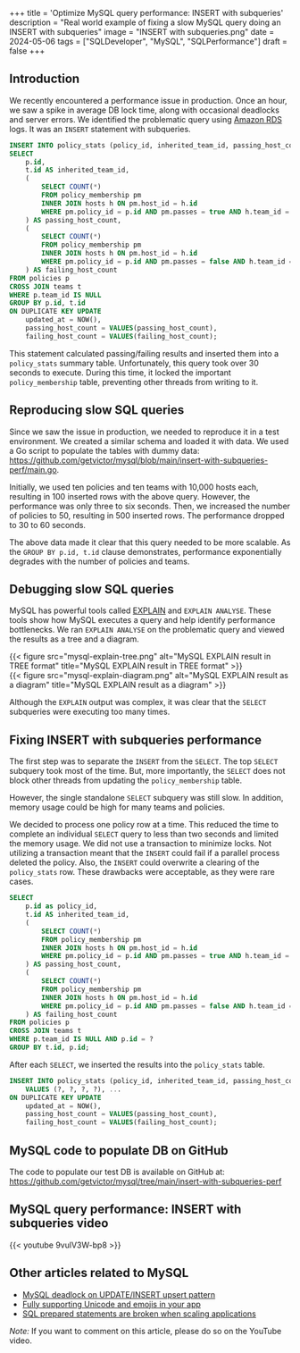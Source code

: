 +++
title = 'Optimize MySQL query performance: INSERT with subqueries'
description = "Real world example of fixing a slow MySQL query doing an INSERT with subqueries"
image = "INSERT with subqueries.png"
date = 2024-05-06
tags = ["SQLDeveloper", "MySQL", "SQLPerformance"]
draft = false
+++

## Introduction

We recently encountered a performance issue in production. Once an hour, we saw a spike in average DB lock time, along with occasional deadlocks and server errors. We identified the problematic query using [Amazon RDS](https://aws.amazon.com/rds/) logs. It was an `INSERT` statement with subqueries.

```sql
INSERT INTO policy_stats (policy_id, inherited_team_id, passing_host_count, failing_host_count)
SELECT
    p.id,
    t.id AS inherited_team_id,
    (
        SELECT COUNT(*)
        FROM policy_membership pm
        INNER JOIN hosts h ON pm.host_id = h.id
        WHERE pm.policy_id = p.id AND pm.passes = true AND h.team_id = t.id
    ) AS passing_host_count,
    (
        SELECT COUNT(*)
        FROM policy_membership pm
        INNER JOIN hosts h ON pm.host_id = h.id
        WHERE pm.policy_id = p.id AND pm.passes = false AND h.team_id = t.id
    ) AS failing_host_count
FROM policies p
CROSS JOIN teams t
WHERE p.team_id IS NULL
GROUP BY p.id, t.id
ON DUPLICATE KEY UPDATE
    updated_at = NOW(),
    passing_host_count = VALUES(passing_host_count),
    failing_host_count = VALUES(failing_host_count);
```

This statement calculated passing/failing results and inserted them into a `policy_stats` summary table. Unfortunately, this query took over 30 seconds to execute. During this time, it locked the important `policy_membership` table, preventing other threads from writing to it.

## Reproducing slow SQL queries

Since we saw the issue in production, we needed to reproduce it in a test environment. We created a similar schema and loaded it with data. We used a Go script to populate the tables with dummy data: https://github.com/getvictor/mysql/blob/main/insert-with-subqueries-perf/main.go.

Initially, we used ten policies and ten teams with 10,000 hosts each, resulting in 100 inserted rows with the above query. However, the performance was only three to six seconds. Then, we increased the number of policies to 50, resulting in 500 inserted rows. The performance dropped to 30 to 60 seconds.

The above data made it clear that this query needed to be more scalable. As the `GROUP BY p.id, t.id` clause demonstrates, performance exponentially degrades with the number of policies and teams.

## Debugging slow SQL queries

MySQL has powerful tools called [EXPLAIN](https://dev.mysql.com/doc/refman/8.0/en/explain.html) and `EXPLAIN ANALYSE`. These tools show how MySQL executes a query and help identify performance bottlenecks. We ran `EXPLAIN ANALYSE` on the problematic query and viewed the results as a tree and a diagram.

{{< figure src="mysql-explain-tree.png" alt="MySQL EXPLAIN result in TREE format" title="MySQL EXPLAIN result in TREE format" >}}
\
{{< figure src="mysql-explain-diagram.png" alt="MySQL EXPLAIN result as a diagram" title="MySQL EXPLAIN result as a diagram" >}}

Although the `EXPLAIN` output was complex, it was clear that the `SELECT` subqueries were executing too many times.

## Fixing INSERT with subqueries performance

The first step was to separate the `INSERT` from the `SELECT`. The top `SELECT` subquery took most of the time. But, more importantly, the `SELECT` does not block other threads from updating the `policy_membership` table.

However, the single standalone `SELECT` subquery was still slow. In addition, memory usage could be high for many teams and policies.

We decided to process one policy row at a time. This reduced the time to complete an individual `SELECT` query to less than two seconds and limited the memory usage. We did not use a transaction to minimize locks. Not utilizing a transaction meant that the `INSERT` could fail if a parallel process deleted the policy. Also, the `INSERT` could overwrite a clearing of the `policy_stats` row. These drawbacks were acceptable, as they were rare cases.

```sql
SELECT
    p.id as policy_id,
    t.id AS inherited_team_id,
    (
        SELECT COUNT(*) 
        FROM policy_membership pm 
        INNER JOIN hosts h ON pm.host_id = h.id 
        WHERE pm.policy_id = p.id AND pm.passes = true AND h.team_id = t.id
    ) AS passing_host_count,
    (
        SELECT COUNT(*) 
        FROM policy_membership pm 
        INNER JOIN hosts h ON pm.host_id = h.id 
        WHERE pm.policy_id = p.id AND pm.passes = false AND h.team_id = t.id
    ) AS failing_host_count
FROM policies p
CROSS JOIN teams t
WHERE p.team_id IS NULL AND p.id = ?
GROUP BY t.id, p.id;
```

After each `SELECT`, we inserted the results into the `policy_stats` table.

```sql
INSERT INTO policy_stats (policy_id, inherited_team_id, passing_host_count, failing_host_count)
    VALUES (?, ?, ?, ?), ...
ON DUPLICATE KEY UPDATE
    updated_at = NOW(),
    passing_host_count = VALUES(passing_host_count),
    failing_host_count = VALUES(failing_host_count);
```

## MySQL code to populate DB on GitHub

The code to populate our test DB is available on GitHub at: https://github.com/getvictor/mysql/tree/main/insert-with-subqueries-perf

## MySQL query performance: INSERT with subqueries video

{{< youtube 9vulV3W-bp8 >}}

## Other articles related to MySQL

- [MySQL deadlock on UPDATE/INSERT upsert pattern](../mysql-upsert-deadlock/)
- [Fully supporting Unicode and emojis in your app](../unicode-and-emoji-gotchas/)
- [SQL prepared statements are broken when scaling applications](../sql-prepared-statements-are-broken-when-scaling-applications/)

*Note:* If you want to comment on this article, please do so on the YouTube video.
